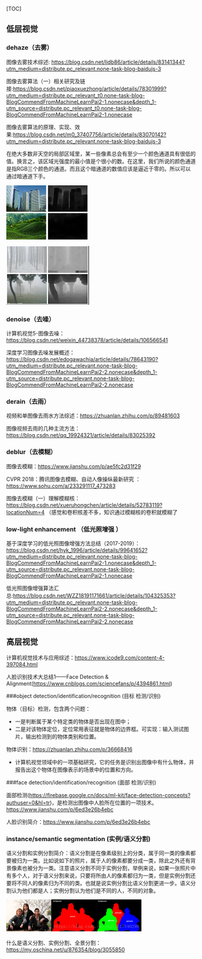 [TOC]

## 低层视觉 

### dehaze（去雾） 

图像去雾技术综述: https://blog.csdn.net/lidb86/article/details/83141344?utm_medium=distribute.pc_relevant.none-task-blog-baidujs-3 

图像去雾算法（一）相关研究及链接:https://blog.csdn.net/piaoxuezhong/article/details/78301999?utm_medium=distribute.pc_relevant_t0.none-task-blog-BlogCommendFromMachineLearnPai2-1.nonecase&depth_1-utm_source=distribute.pc_relevant_t0.none-task-blog-BlogCommendFromMachineLearnPai2-1.nonecase

图像去雾算法的原理、实现、效果:https://blog.csdn.net/m0_37407756/article/details/83070142?utm_medium=distribute.pc_relevant.none-task-blog-baidujs-3

在绝大多数非天空的局部区域里，某一些像素总会有至少一个颜色通道具有很低的值。换言之，该区域光强度的最小值是个很小的数。在这里，我们所说的颜色通道是指RGB三个颜色的通道。而且这个暗通道的数值应该是逼近于零的。所以可以通过暗通道下手。

![1592530004791](./picture12.png)

![1592530040424](./picture13.png)

### denoise（去噪）

计算机视觉5-图像去噪：https://blog.csdn.net/weixin_44738378/article/details/106566541

深度学习图像去噪发展概述：https://blog.csdn.net/edogawachia/article/details/78643190?utm_medium=distribute.pc_relevant.none-task-blog-BlogCommendFromMachineLearnPai2-2.nonecase&depth_1-utm_source=distribute.pc_relevant.none-task-blog-BlogCommendFromMachineLearnPai2-2.nonecase

### derain（去雨）

视频和单图像去雨水方法综述：https://zhuanlan.zhihu.com/p/89481603

图像视频去雨的几种主流方法：https://blog.csdn.net/qq_19924321/article/details/83025392

### deblur（去模糊）

图像去模糊：<https://www.jianshu.com/p/ae5fc2d31f29> 

CVPR 2018：腾讯图像去模糊、自动人像操纵最新研究 ：<https://www.sohu.com/a/233291117_473283> 

图像去模糊（一）理解模糊核：<https://blog.csdn.net/xueruhongchen/article/details/52783119?locationNum=4>  （感觉和卷积核差不多，知识通过模糊核的卷积就模糊了

### low-light enhancement （低光照增强 ）

基于深度学习的低光照图像增强方法总结（2017-2019）：<https://blog.csdn.net/hyk_1996/article/details/99641652?utm_medium=distribute.pc_relevant.none-task-blog-BlogCommendFromMachineLearnPai2-1.nonecase&depth_1-utm_source=distribute.pc_relevant.none-task-blog-BlogCommendFromMachineLearnPai2-1.nonecase> 

低光照图像增强算法汇总:<https://blog.csdn.net/WZZ18191171661/article/details/104325353?utm_medium=distribute.pc_relevant.none-task-blog-BlogCommendFromMachineLearnPai2-2.nonecase&depth_1-utm_source=distribute.pc_relevant.none-task-blog-BlogCommendFromMachineLearnPai2-2.nonecase> 

## 高层视觉

计算机视觉技术与应用综述：https://www.icode9.com/content-4-397084.html

人脸识别技术大总结1——Face Detection & Alignment(https://www.cnblogs.com/sciencefans/p/4394861.html)

###object   detection/identification/recognition  (目标  检测/识别)

物体（目标）检测，包含两个问题：

* 一是判断属于某个特定类的物体是否出现在图中；
* 二是对该物体定位，定位常用表征就是物体的边界框。可实现：输入测试图片，输出检测到的物体类别和位置。

物体识别：https://zhuanlan.zhihu.com/p/36668416

* 计算机视觉领域中的一项基础研究，它的任务是识别出图像中有什么物体，并报告出这个物体在图像表示的场景中的位置和方向。

###face   detection/identification/recognition  (面部  检测/识别)

面部检测(https://firebase.google.cn/docs/ml-kit/face-detection-concepts?authuser=0&hl=tr)，是检测出图像中人脸所在位置的一项技术。<https://www.jianshu.com/p/6ed3e26b4ebc> 

人脸识别简介：<https://www.jianshu.com/p/6ed3e26b4ebc> 

### instance/semantic segmentation (实例/语义分割)

语义分割和实例分割简介：语义分割是在像素级别上的分类，属于同一类的像素都要被归为一类。比如说如下的照片，属于人的像素都要分成一类，除此之外还有背景像素也被分为一类。注意语义分割不同于实例分割，举例来说，如果一张照片中有多个人，对于语义分割来说，只要将所由人的像素都归为一类，但是实例分割还要将不同人的像素归为不同的类。也就是说实例分割比语义分割更进一步。语义分割认为他们都是人；实例分割认为他们是不同的人，不同的对象。

![1592557152240](./picture14.png)

什么是语义分割、实例分割、全景分割：<https://my.oschina.net/u/876354/blog/3055850> 